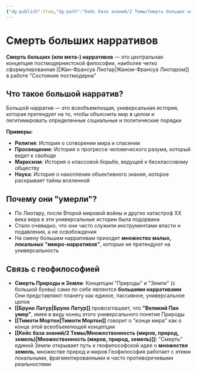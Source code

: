 ```yaml
---
{"dg-publish":true,"dg-path":"Кейс база знаний/2 Темы/Смерть больших нарративов","permalink":"/kejs-baza-znanij/2-temy/smert-bolshih-narrativov/"}
---
```


# Смерть больших нарративов

**Смерть больших (или мета-) нарративов** — это центральная концепция постмодернистской философии, наиболее четко сформулированная [[Жан-Франсуа Лиотар\|Жаном-Франсуа Лиотаром]] в работе "Состояние постмодерна" 

## Что такое большой нарратив?
Большой нарратив — это всеобъемлющая, универсальная история, которая претендует на то, чтобы объяснить мир в целом и легитимировать определенные социальные и политические порядки

**Примеры:**
- **Религия**: История о сотворении мира и спасении
- **Просвещение**: История о прогрессе человеческого разума, который ведет к свободе
- **Марксизм**: История о классовой борьбе, ведущей к бесклассовому обществу
- **Наука**: История о накоплении объективного знания, которое раскрывает тайны вселенной

## Почему они "умерли"?
- По Лиотару, после Второй мировой войны и других катастроф XX века вера в эти универсальные истории была подорвана 
- Стало очевидно, что они часто служили инструментами власти и подавления, а не освобождения
- На смену большим нарративам приходит **множество малых, локальных "микро-нарративов"**, которые не претендуют на универсальность 

## Связь с геофилософией
- **Смерть Природы и Земли**: Концепции "Природы" и "Земли" (с большой буквы) сами по себе являются **большими нарративами**  Они представляют планету как единое, пассивное, универсальное целое
- **[[Бруно Латур\|Бруно Латур]]** провозглашает, что **"Великий Пан умер"**, имея в виду конец этого универсального понятия Природы 
- **[[Тимоти Мортон\|Тимоти Мортон]]** говорит о "конце мира" как о конце этой всеобъемлющей концепции 
- **[[Кейс база знаний/2 Темы/Множественность (миров, природ, земель)\|Множественность (миров, природ, земель)]]**: "Смерть" единой Земли открывает путь к геофилософской идее о **множестве земель**, множестве природ и миров  Геофилософия работает с этими локальными, фрагментированными и часто противоречивыми реальностями

